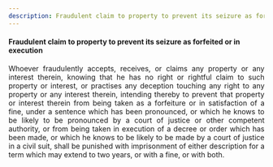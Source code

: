 ```yaml
---
description: Fraudulent claim to property to prevent its seizure as forfeited or in execution
---
```


#### Fraudulent claim to property to prevent its seizure as forfeited or in execution
<div style="text-align: justify">

Whoever fraudulently accepts, receives, or claims any property or any interest therein, knowing that he has no right or rightful claim to such property or interest, or practises any deception touching any right to any property or any interest therein, intending thereby to prevent that property or interest therein from being taken as a forfeiture or in satisfaction of a fine, under a sentence which has been pronounced, or which he knows to be likely to be pronounced by a court of justice or other competent authority, or from being taken in execution of a decree or order which has been made, or which he knows to be likely to be made by a court of justice in a civil suit, shall be punished with imprisonment of either description for a term which may extend to two years, or with a fine, or with both.

</div>
